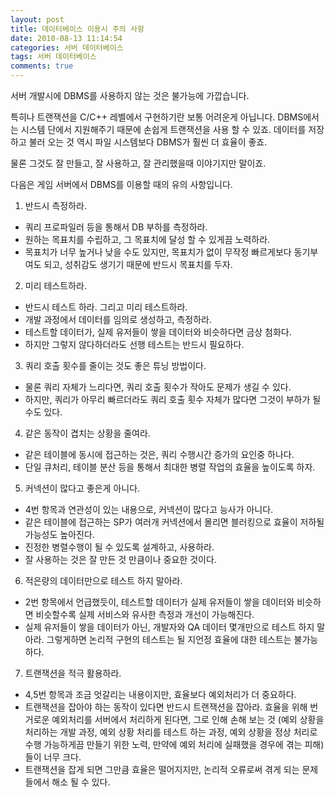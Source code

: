 ```yaml
---
layout: post
title: 데이터베이스 이용시 주의 사항
date: 2010-08-13 11:14:54
categories: 서버 데이터베이스
tags: 서버 데이터베이스
comments: true
---
```


서버 개발시에 DBMS를 사용하지 않는 것은 불가능에 가깝습니다. 

특히나 트랜잭션을 C/C++ 레벨에서 구현하기란 보통 어려운게 아닙니다. DBMS에서는 시스템 단에서 지원해주기 때문에 손쉽게 트랜잭션을 사용 할 수 있죠. 데이터를 저장하고 불러 오는 것 역시 파일 시스템보다 DBMS가 훨씬 더 효율이 좋죠.

물론 그것도 잘 만들고, 잘 사용하고, 잘 관리했을때 이야기지만 말이죠.

다음은 게임 서버에서 DBMS를 이용할 때의 유의 사항입니다.

1. 반드시 측정하라.
* 쿼리 프로파일러 등을 통해서 DB 부하를 측정하라. 
* 원하는 목표치를 수립하고, 그 목표치에 달성 할 수 있게끔 노력하라.
* 목표치가 너무 높거나 낮을 수도 있지만, 목표치가 없이 무작정 빠르게보다 동기부여도 되고, 성취감도 생기기 때문에 반드시 목표치를 두자.

2. 미리 테스트하라.
* 반드시 테스트 하라. 그리고 미리 테스트하라.
* 개발 과정에서 데이터를 임의로 생성하고, 측정하라.
* 테스트할 데이터가, 실제 유저들이 쌓을 데이터와 비슷하다면 금상 첨화다.
* 하지만 그렇지 않다하더라도 선행 테스트는 반드시 필요하다.

3. 쿼리 호출 횟수를 줄이는 것도 좋은 튜닝 방법이다.
* 물론 쿼리 자체가 느리다면, 쿼리 호출 횟수가 작아도 문제가 생길 수 있다.
* 하지만, 쿼리가 아무리 빠르더라도 쿼리 호출 횟수 자체가 많다면 그것이 부하가 될 수도 있다.

4. 같은 동작이 겹치는 상황을 줄여라.
* 같은 테이블에 동시에 접근하는 것은, 쿼리 수행시간 증가의 요인중 하나다.
* 단일 큐처리, 테이블 분산 등을 통해서 최대한 병렬 작업의 효율을 높이도록 하자.

5. 커넥션이 많다고 좋은게 아니다.
* 4번 항목과 연관성이 있는 내용으로, 커넥션이 많다고 능사가 아니다.
* 같은 테이블에 접근하는 SP가 여러개 커넥션에서 몰리면 블러킹으로 효율이 저하될 가능성도 높아진다.
* 진정한 병렬수행이 될 수 있도록 설계하고, 사용하라.
* 잘 사용하는 것은 잘 만든 것 만큼이나 중요한 것이다.

6. 적은량의 데이터만으로 테스트 하지 말아라.
* 2번 항목에서 언급했듯이, 테스트할 데이터가 실제 유저들이 쌓을 데이터와 비슷하면 비슷할수록 실제 서비스와 유사한 측정과 개선이 가능해진다.
* 실제 유저들이 쌓을 데이터가 아닌, 개발자와 QA 데이터 몇개만으로 테스트 하지 말아라. 그렇게하면 논리적 구현의 테스트는 될 지언정 효율에 대한 테스트는 불가능하다.

7. 트랜잭션을 적극 활용하라.
* 4,5번 항목과 조금 엇갈리는 내용이지만, 효율보다 예외처리가 더 중요하다.
* 트랜잭션을 잡아야 하는 동작이 있다면 반드시 트랜잭션을 잡아라. 효율을 위해 번거로운 예외처리를 서버에서 처리하게 된다면, 그로 인해 손해 보는 것 (예외 상황을 처리하는 개발 과정, 예외 상황 처리를 테스트 하는 과정, 예외 상황을 정상 처리로 수행 가능하게끔 만들기 위한 노력, 만약에 예외 처리에 실패했을 경우에 겪는 피해)들이 너무 크다.
* 트랜잭션을 잡게 되면 그만큼 효율은 떨어지지만, 논리적 오류로써 겪게 되는 문제들에서 해소 될 수 있다.